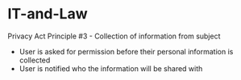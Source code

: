 # IT-and-Law

Privacy Act Principle #3 - Collection of information from subject

 - User is asked for permission before their personal information is collected
 - User is notified who the information will be shared with
